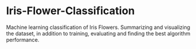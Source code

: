 # Iris-Flower-Classification
Machine learning classification of Iris Flowers. Summarizing and visualizing the dataset, in addition to training, evaluating and finding the best algorithm performance.
